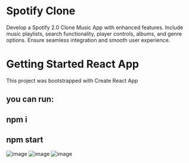 # Spotify Clone
Develop a Spotify 2.0 Clone Music App with enhanced features. 
Include music playlists, search functionality, player controls, albums, and genre options. Ensure seamless integration and smooth user experience.
# Getting Started React App
This project was bootstrapped with Create React App
## you can run:
## npm i
## npm start
![image](https://github.com/user-attachments/assets/95f49f47-7ccb-4b80-8666-9f120bc102e7)
![image](https://github.com/user-attachments/assets/dc4579b8-8b6a-4a71-8b6b-bf701785cd84)
![image](https://github.com/user-attachments/assets/b2354fde-9a42-429f-a5e3-32a8b789082c)

